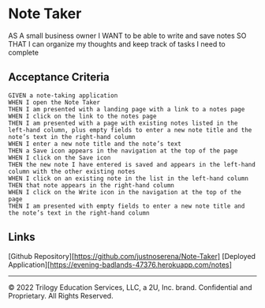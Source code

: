 # Note Taker
 AS A small business owner I WANT to be able to write and save notes SO THAT I can organize my thoughts and keep track of tasks I need to complete

## Acceptance Criteria

```
GIVEN a note-taking application
WHEN I open the Note Taker
THEN I am presented with a landing page with a link to a notes page
WHEN I click on the link to the notes page
THEN I am presented with a page with existing notes listed in the left-hand column, plus empty fields to enter a new note title and the note’s text in the right-hand column
WHEN I enter a new note title and the note’s text
THEN a Save icon appears in the navigation at the top of the page
WHEN I click on the Save icon
THEN the new note I have entered is saved and appears in the left-hand column with the other existing notes
WHEN I click on an existing note in the list in the left-hand column
THEN that note appears in the right-hand column
WHEN I click on the Write icon in the navigation at the top of the page
THEN I am presented with empty fields to enter a new note title and the note’s text in the right-hand column
```

## Links
[Github Repository][https://github.com/justnoserena/Note-Taker]
[Deployed Application][https://evening-badlands-47376.herokuapp.com/notes]

- - -
© 2022 Trilogy Education Services, LLC, a 2U, Inc. brand. Confidential and Proprietary. All Rights Reserved.